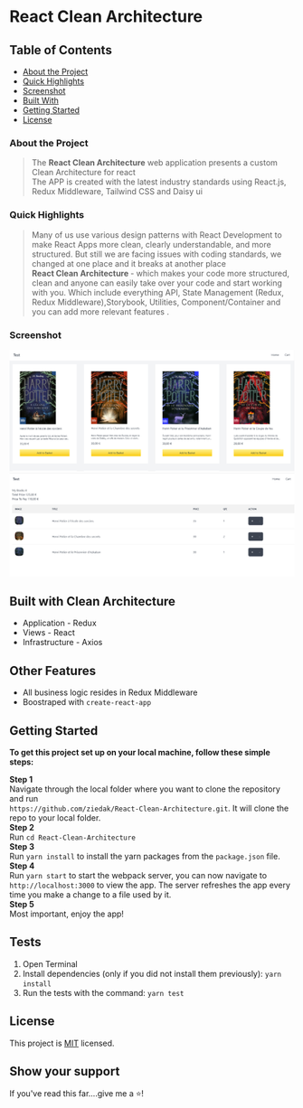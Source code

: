 # React Clean Architecture

## Table of Contents

- [About the Project](#about-the-project)
- [Quick Highlights](#quick-highlights) 
- [Screenshot](#screenshot) 
- [Built With](#built-with)
- [Getting Started](#getting-started)
- [License](#license)

### About the Project

> The <b>React Clean Architecture</b> web application presents a custom Clean Architecture for react
> <br>
> The APP is created with the latest industry standards using React.js, Redux Middleware, Tailwind CSS  and Daisy ui
> <br>


### Quick Highlights 
> Many of us use various design patterns with React Development to make React Apps more clean, clearly understandable, and more structured. But still we are facing issues with coding standards, we changed at one place and it breaks at another place
><br>
><b>React Clean Architecture </b>- which makes your code more structured, clean and anyone can easily take over your code and start working with you.
>Which include everything API, State Management (Redux, Redux Middleware),Storybook, Utilities, Component/Container and you can add more relevant features .


### Screenshot
![Screenshot](1.png)
![Screenshot](2.png)
## Built with Clean Architecture
- Application - Redux
- Views - React
- Infrastructure - Axios

## Other Features
- All business logic resides in Redux Middleware
- Boostraped with `create-react-app`

## Getting Started

**To get this project set up on your local machine, follow these simple steps:**

**Step 1**<br>
Navigate through the local folder where you want to clone the repository and run<br>
`https://github.com/ziedak/React-Clean-Architecture.git`. It will clone the repo to your local folder.<br>
**Step 2**<br>
Run `cd React-Clean-Architecture`<br>
**Step 3**<br>
Run `yarn install` to install the yarn packages from the `package.json` file.<br>
**Step 4**<br>
Run `yarn start` to start the webpack server, you can now navigate to `http://localhost:3000` to view the app. The server refreshes the app every time you make a change to a file used by it.<br>
**Step 5**<br>
Most important, enjoy the app!<br>
## Tests
1. Open Terminal
2. Install dependencies (only if you did not install them previously):
   `yarn install`
3. Run the tests with the command:
   `yarn test`

## License
This project is [MIT](https://opensource.org/licenses/MIT) licensed.
## Show your support
If you've read this far....give me a ⭐️!